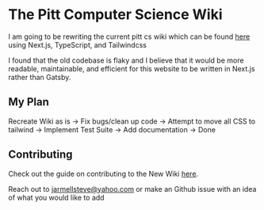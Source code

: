 # The Pitt Computer Science Wiki

I am going to be rewriting the current pitt cs wiki which can be found [here](https://github.com/pittcsc/pittcswiki/tree/master) using Next.js, TypeScript, and Tailwindcss

I found that the old codebase is flaky and I believe that it would be more readable, maintainable, and efficient for this website to be written in Next.js rather than Gatsby.

## My Plan

Recreate Wiki as is -> Fix bugs/clean up code -> Attempt to move all CSS to tailwind -> Implement Test Suite -> Add documentation -> Done

## Contributing

Check out the guide on contributing to the New Wiki [here](docs/contributing.md).

Reach out to [jarmellsteve@yahoo.com](mailto:jarmellsteve@yahoo.com) or make an Github issue with an idea of what you would like to add
